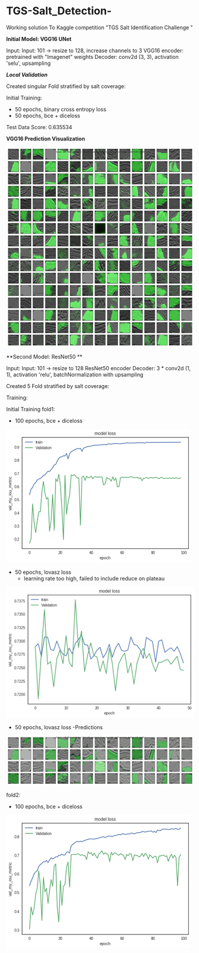 # TGS-Salt_Detection-
Working solution To Kaggle competition "TGS Salt Identification Challenge "


**Initial Model: VGG16 UNet**

Input: Input: 101 -> resize to 128, increase channels to 3
VGG16 encoder: pretrained with "Imagenet" weights
Decoder: conv2d (3, 3), activation 'selu', upsampling 

***Local Validation***

Created singular Fold stratified by salt coverage: 

Initial Training:
- 50 epochs, binary cross entropy loss
- 50 epochs, bce + diceloss 

Test Data Score: 0.635534

**VGG16 Prediction Visualization**

![VGG16 Predictions](https://github.com/GavinClarke0/TGS-Salt_Detection/blob/master/readme_files/myplot.png?raw=true "VGG16 Model Predictions")

**Second Model: ResNet50 **

Input: Input: 101 -> resize to 128
ResNet50 encoder
Decoder: 3 *  conv2d (1, 1), activation 'relu', batchNormalization with upsampling 

Created 5 Fold stratified by salt coverage: 

Training:

Initial Training fold1:
- 100 epochs, bce + diceloss 

![Resnet50 Predictions](https://github.com/GavinClarke0/TGS-Salt_Detection/blob/master/readme_files/resNet50_100epochbce_fold1.png "ResNet50 Fold 1 Model Predictions")

- 50 epochs, lovasz loss
  - learning rate too high, failed to include reduce on plateau
  
 ![Resnet50 Predictions](https://github.com/GavinClarke0/TGS-Salt_Detection/blob/master/readme_files/resNet50_50epochlovaz_fold1.png "ResNet50 Fold 1 Model Predictions")
 
 - 50 epochs, lovasz loss 
  -Predictions
 
 ![Resnet50 Predictions](https://github.com/GavinClarke0/TGS-Salt_Detection/blob/master/readme_files/resnet50train1pred.png "ResNet50 Fold 1 Model Predictions")

fold2:
- 100 epochs, bce + diceloss

![Resnet50 Predictions](https://github.com/GavinClarke0/TGS-Salt_Detection/blob/master/readme_files/resNet50_100epochbce_fold2.png "ResNet50 Fold 2 Model Predictions")




